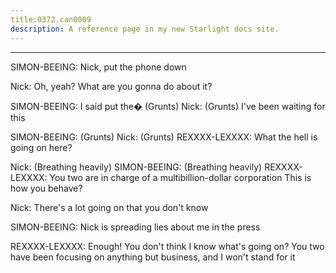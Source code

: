 ```yaml
---
title:0372.can0009
description: A reference page in my new Starlight docs site.
---
```

----- 
SIMON-BEEING: Nick, put the phone down
 
Nick: Oh, yeah? 
 What are you gonna do about it? 
 
SIMON-BEEING: I said put the�
(Grunts) 
Nick: (Grunts) I've been waiting for this
 
SIMON-BEEING: (Grunts) 
Nick: (Grunts) 
REXXXX-LEXXXX: What the hell is going on here? 
 
Nick: (Breathing heavily) 
SIMON-BEEING: (Breathing heavily) 
REXXXX-LEXXXX: You two are in charge of a multibillion-dollar corporation
 This is 
how you behave? 
 
Nick: There's a lot going on that you don't know
 
SIMON-BEEING: Nick is spreading lies about me in the press
 
REXXXX-LEXXXX: Enough! You don't think I know what's going on? 
 You two have been 
focusing on anything but business, and I won't stand for it
 
